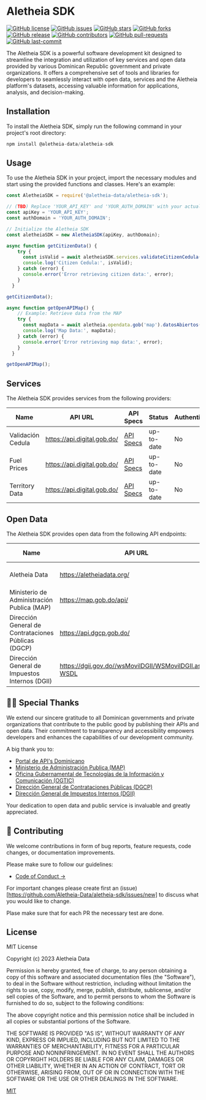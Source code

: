 # Aletheia SDK

[![GitHub license](https://img.shields.io/github/license/Aletheia-Data/aletheia-sdk)](./LICENSE)
[![GitHub issues](https://img.shields.io/github/issues/Aletheia-Data/aletheia-sdk)](./CONTRIBUTING.md)
[![GitHub stars](https://img.shields.io/github/stars/Aletheia-Data/aletheia-sdk)](https://github.com/Aletheia-Data/aletheia-sdk/stargazers)
[![GitHub forks](https://img.shields.io/github/forks/Aletheia-Data/aletheia-sdk)](https://github.com/Aletheia-Data/aletheia-sdk/network)
[![GitHub release](https://img.shields.io/github/release/Aletheia-Data/aletheia-sdk)](https://github.com/Aletheia-Data/aletheia-sdk/releases)
[![GitHub contributors](https://img.shields.io/github/contributors/Aletheia-Data/aletheia-sdk)](https://github.com/Aletheia-Data/aletheia-sdk/graphs/contributors)
[![GitHub pull-requests](https://img.shields.io/github/issues-pr/Aletheia-Data/aletheia-sdk)](https://github.com/Aletheia-Data/aletheia-sdk/pulls)
[![GitHub last-commit](https://img.shields.io/github/last-commit/Aletheia-Data/aletheia-sdk)](https://github.com/Aletheia-Data/aletheia-sdk/commits/main)

The Aletheia SDK is a powerful software development kit designed to streamline the integration and utilization of key services and open data provided by various Dominican Republic government and private organizations. It offers a comprehensive set of tools and libraries for developers to seamlessly interact with open data, services and the Aletheia platform's datasets, accessing valuable information for applications, analysis, and decision-making.

## Installation

To install the Aletheia SDK, simply run the following command in your project's root directory:

```javascript
npm install @aletheia-data/aletheia-sdk
```

## Usage

To use the Aletheia SDK in your project, import the necessary modules and start using the provided functions and classes. Here's an example:

```javascript
const AletheiaSDK = require('@aletheia-data/aletheia-sdk'); 

// (TBD) Replace 'YOUR_API_KEY' and 'YOUR_AUTH_DOMAIN' with your actual API key and authentication domain
const apiKey = 'YOUR_API_KEY';
const authDomain = 'YOUR_AUTH_DOMAIN';

// Initialize the Aletheia SDK
const aletheiaSDK = new AletheiaSDK(apiKey, authDomain);

async function getCitizenData() {
    try {
      const isValid = await aletheiaSDK.services.validateCitizenCedula('40253....');
      console.log('Citizen Cedula:', isValid);
    } catch (error) {
      console.error('Error retrieving citizen data:', error);
    }
  }

getCitizenData();

async function getOpenAPIMap() {
    // Example: Retrieve data from the MAP
    try {
      const mapData = await aletheia.opendata.gob('map').datosAbiertos('servicios_publicos', 'json');
      console.log('Map Data:', mapData);
    } catch (error) {
      console.error('Error retrieving map data:', error);
    }
  }

getOpenAPIMap();
```

## Services

The Aletheia SDK provides services from the following providers:

| Name                                   | API URL                                    | API Specs                                   | Status       | Authentication       | Provider           |
| -------------------------------------- | ------------------------------------------ | --------------------------------------------| ------------ | ---------------------- | ------------------ |
| Validación Cedula                      | https://api.digital.gob.do/                 | [API Specs](https://developer.digital.gob.do/apis/ff9ce928-e16e-4ea9-9ce9-28e16e1ea96e)   | up-to-date   | No                     | Portal de API's Dominicano                |
| Fuel Prices                            | https://api.digital.gob.do/                 | [API Specs](https://developer.digital.gob.do/apis/fdf3319d-521e-4364-b331-9d521e636442)        | up-to-date   | No                     | Portal de API's Dominicano                |
| Territory Data                         | https://api.digital.gob.do/                 | [API Specs](https://developer.digital.gob.do/apis/34995f58-a45f-4b9e-995f-58a45f2b9e92)     | up-to-date   | No                     | Portal de API's Dominicano                |

## Open Data

The Aletheia SDK provides open data from the following API endpoints:

| Name                                   | API URL                                    | API Specs                                   | Status       | Authentication       |
| -------------------------------------- | ------------------------------------------ | --------------------------------------------| ------------ | ---------------------- |
| Aletheia Data | https://aletheiadata.org/                              | [API Specs](https://admin.aletheiadata.org/documentation/v1.0.0)                | up-to-date     | No      |
| Ministerio de Administración Publica (MAP) | https://map.gob.do/api/                              | [API Specs](https://map.gob.do/api/datos_abiertos)                | up-to-date     | No      |
| Dirección General de Contrataciones Públicas (DGCP) | https://api.dgcp.gob.do/                         | [API Specs](https://api.dgcp.gob.do/)               | up-to-date     | No      |
| Dirección General de Impuestos Internos (DGII) | https://dgii.gov.do//wsMovilDGII/WSMovilDGII.asmx?WSDL                         | [Not Available](#)               | up-to-date     | No      |


## 🙏🏾 Special Thanks

We extend our sincere gratitude to all Dominican governments and private organizations that contribute to the public good by publishing their APIs and open data. Their commitment to transparency and accessibility empowers developers and enhances the capabilities of our development community.

A big thank you to:

- [Portal de API's Dominicano](https://developer.digital.gob.do/apis)
- [Ministerio de Administración Publica (MAP)](https://www.map.gob.do/)
- [Oficina Gubernamental de Tecnologías de la Información y Comunicación (OGTIC)](https://ogtic.gob.do/)
- [Dirección General de Contrataciones Públicas (DGCP)](https://www.dgcp.gob.do/)
- [Dirección General de Impuestos Internos (DGII)](https://dgii.gov.do/)

Your dedication to open data and public service is invaluable and greatly appreciated.


## 💖 Contributing

We welcome contributions in form of bug reports, feature requests, code changes, or documentation improvements.

Please make sure to follow our guidelines:
- [Code of Conduct →](./CODE_OF_CONDUCT.md)

For important changes please create first an (issue)[https://github.com/Aletheia-Data/aletheia-sdk/issues/new] to discuss what you would like to change.

Plase make sure that for each PR the necessary test are done.

## License

MIT License

Copyright (c) 2023 Aletheia Data

Permission is hereby granted, free of charge, to any person obtaining a copy
of this software and associated documentation files (the "Software"), to deal
in the Software without restriction, including without limitation the rights
to use, copy, modify, merge, publish, distribute, sublicense, and/or sell
copies of the Software, and to permit persons to whom the Software is
furnished to do so, subject to the following conditions:

The above copyright notice and this permission notice shall be included in all
copies or substantial portions of the Software.

THE SOFTWARE IS PROVIDED "AS IS", WITHOUT WARRANTY OF ANY KIND, EXPRESS OR
IMPLIED, INCLUDING BUT NOT LIMITED TO THE WARRANTIES OF MERCHANTABILITY,
FITNESS FOR A PARTICULAR PURPOSE AND NONINFRINGEMENT. IN NO EVENT SHALL THE
AUTHORS OR COPYRIGHT HOLDERS BE LIABLE FOR ANY CLAIM, DAMAGES OR OTHER
LIABILITY, WHETHER IN AN ACTION OF CONTRACT, TORT OR OTHERWISE, ARISING FROM,
OUT OF OR IN CONNECTION WITH THE SOFTWARE OR THE USE OR OTHER DEALINGS IN THE
SOFTWARE.

[MIT](https://choosealicense.com/licenses/mit/)

